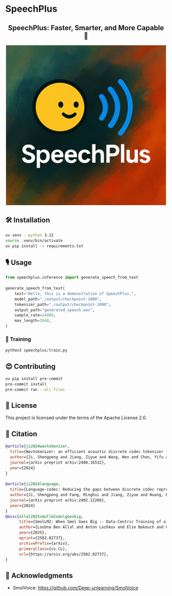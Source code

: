 # SpeechPlus

<div align="center">
<h2>
    SpeechPlus: Faster, Smarter, and More Capable 🚀
</h2>
<img width="500" alt="teaser" src="assets/logo.png">
</div>

## 🛠️ Installation

```bash
uv venv --python 3.12
source .venv/bin/activate
uv pip install -r requirements.txt
```

## 🎙️ Usage

```python
from speechplus.inference import generate_speech_from_text

generate_speech_from_text(
    text="Hello, this is a demonstration of SpeechPlus.",
    model_path="./output/checkpoint-1000",
    tokenizer_path="./output/checkpoint-1000",
    output_path="generated_speech.wav",
    sample_rate=24000,
    max_length=2048,
)
```

### 🎵 Training

```python
python3 speechplus/train.py
```

## 😍 Contributing

```bash
uv pip install pre-commit
pre-commit install
pre-commit run --all-files
```

## 📜 License

This project is licensed under the terms of the Apache License 2.0.

## 🤗 Citation

```bibtex
@article{ji2024wavtokenizer,
  title={Wavtokenizer: an efficient acoustic discrete codec tokenizer for audio language modeling},
  author={Ji, Shengpeng and Jiang, Ziyue and Wang, Wen and Chen, Yifu and Fang, Minghui and Zuo, Jialong and Yang, Qian and Cheng, Xize and Wang, Zehan and Li, Ruiqi and others},
  journal={arXiv preprint arXiv:2408.16532},
  year={2024}
}

@article{ji2024language,
  title={Language-codec: Reducing the gaps between discrete codec representation and speech language models},
  author={Ji, Shengpeng and Fang, Minghui and Jiang, Ziyue and Huang, Rongjie and Zuo, Jialung and Wang, Shulei and Zhao, Zhou},
  journal={arXiv preprint arXiv:2402.12208},
  year={2024}
}
@misc{allal2025smollm2smolgoesbig,
      title={SmolLM2: When Smol Goes Big -- Data-Centric Training of a Small Language Model},
      author={Loubna Ben Allal and Anton Lozhkov and Elie Bakouch and Gabriel Martín Blázquez and Guilherme Penedo and Lewis Tunstall and Andrés Marafioti and Hynek Kydlíček and Agustín Piqueres Lajarín and Vaibhav Srivastav and Joshua Lochner and Caleb Fahlgren and Xuan-Son Nguyen and Clémentine Fourrier and Ben Burtenshaw and Hugo Larcher and Haojun Zhao and Cyril Zakka and Mathieu Morlon and Colin Raffel and Leandro von Werra and Thomas Wolf},
      year={2025},
      eprint={2502.02737},
      archivePrefix={arXiv},
      primaryClass={cs.CL},
      url={https://arxiv.org/abs/2502.02737},
}
```

## 📝 Acknowledgments

- SmolVoice: https://github.com/Deep-unlearning/SmolVoice
